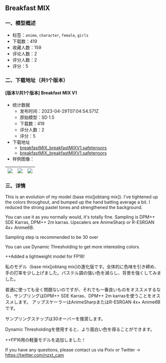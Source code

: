## Breakfast MIX
### 一、模型概述

- 标签：`anime`, `character`, `female`, `girls`
- 下载数：419
- 收藏人数：159
- 评论人数：2
- 评分人数：2
- 评分：5

### 二、下载地址（共1个版本）

#### [版本1/共1个版本] Breakfast MIX V1

- 统计数据
  - 发布时间：2023-04-29T07:04:54.571Z
  - 原始模型：SD 1.5
  - 下载数：419
  - 评分人数：2
  - 评分：5
- 下载地址
  - [breakfastMIX_breakfastMIXV1.safetensors](https://civitai.com/api/download/models/57912?type=Model&format=SafeTensor&size=full&fp=fp32)
  - [breakfastMIX_breakfastMIXV1.safetensors](https://civitai.com/api/download/models/57912)
- 样例图像：

| <img src="https://image.civitai.com/xG1nkqKTMzGDvpLrqFT7WA/fec773d7-c225-43cb-dd46-be2a20a38400/width=450/629882.jpeg" /> | <img src="https://image.civitai.com/xG1nkqKTMzGDvpLrqFT7WA/c4fbb335-d7b3-4399-ac52-8f8fa70a0300/width=450/629879.jpeg" /> | <img src="https://image.civitai.com/xG1nkqKTMzGDvpLrqFT7WA/9fec9554-e0a2-485b-23f2-36ba61ac5400/width=450/629885.jpeg" /> |
| ---- | ---- | ---- |


### 三、详情
<p>This is an evolution of my model (base mix[jobtang mix]). I've tightened up the colors throughout, and bumped up the hand batting average a bit. I reduced the strong pastel tones and strengthened the background.</p><p>You can use it as you normally would, it's totally fine. Sampling is DPM++ SDE Karras, DPM++ 2m karras. Upscalers are AnimeSharp or R-ESRGAN 4x+ Anime6B.</p><p>Sampling step is recommended to be 30 over</p><p>You can use Dynamic Thresholding to get more interesting colors.</p><p></p><p>++Added a lightweight model for FP16!</p><p></p><p>私のモデル（base mix[jobtang mix]の進化版です。全体的に色味を引き締め、手の打率を少し上げました。パステル調の強い色を減らし、背景を強くしてみました。</p><p>普通に使っても全く問題ないのですが、それでも一番良いものをオススメするなら、サンプリングはDPM++ SDE Karras、DPM++ 2m karrasを使うことをオススメします。 アップスケーラーはAnimeSharpまたはR-ESRGAN 4x+ Anime6Bです。</p><p></p><p>サンプリングステップは30オーバーを推奨します。</p><p></p><p>Dynamic Thresholdingを使用すると、より面白い色を得ることができます。</p><p></p><p>++FP16用の軽量モデルを追加しました！</p><p></p><p>If you have any questions, please contact us via Pixiv or Twitter -&gt; <a target="_blank" rel="ugc" href="https://twitter.com/nzxt_cam">https://twitter.com/nzxt_cam</a></p>